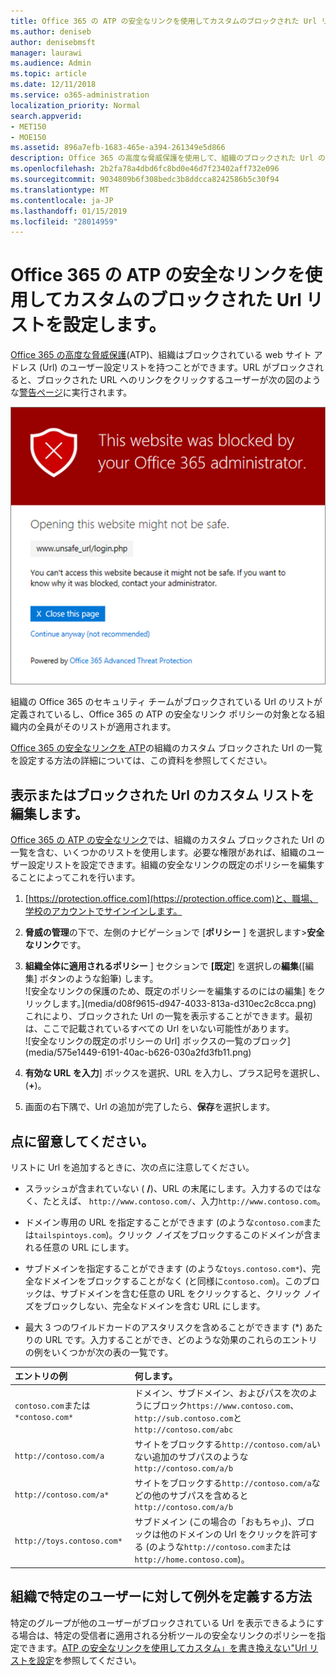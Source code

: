 ```yaml
---
title: Office 365 の ATP の安全なリンクを使用してカスタムのブロックされた Url リストを設定します。
ms.author: deniseb
author: denisebmsft
manager: laurawi
ms.audience: Admin
ms.topic: article
ms.date: 12/11/2018
ms.service: o365-administration
localization_priority: Normal
search.appverid:
- MET150
- MOE150
ms.assetid: 896a7efb-1683-465e-a394-261349e5d866
description: Office 365 の高度な脅威保護を使用して、組織のブロックされた Url の一覧を設定する方法について説明します。ブロックされた Url は、電子メール メッセージと、ATP の安全なリンク ポリシーに基づき、Office ドキュメントに適用されます。
ms.openlocfilehash: 2b2fa78a4dbd6fc8bd0e46d7f23402aff732e096
ms.sourcegitcommit: 9034809b6f308bedc3b8ddcca8242586b5c30f94
ms.translationtype: MT
ms.contentlocale: ja-JP
ms.lasthandoff: 01/15/2019
ms.locfileid: "28014959"
---
```

# <a name="set-up-a-custom-blocked-urls-list-using-office-365-atp-safe-links"></a>Office 365 の ATP の安全なリンクを使用してカスタムのブロックされた Url リストを設定します。

[Office 365 の高度な脅威保護](office-365-atp.md)(ATP)、組織はブロックされている web サイト アドレス (Url) のユーザー設定リストを持つことができます。URL がブロックされると、ブロックされた URL へのリンクをクリックするユーザーが次の図のような[警告ページ](atp-safe-links-warning-pages.md)に実行されます。 
  
![このサイトがブロックされています。](media/6b4bda2d-a1e6-419e-8b10-588e83c3af3f.png)
  
組織の Office 365 のセキュリティ チームがブロックされている Url のリストが定義されているし、Office 365 の ATP の安全なリンク ポリシーの対象となる組織内の全員がそのリストが適用されます。 
  
[Office 365 の安全なリンクを ATP](atp-safe-links.md)の組織のカスタム ブロックされた Url の一覧を設定する方法の詳細については、この資料を参照してください。
  
## <a name="view-or-edit-a-custom-list-of-blocked-urls"></a>表示またはブロックされた Url のカスタム リストを編集します。

[Office 365 の ATP の安全なリンク](atp-safe-links.md)では、組織のカスタム ブロックされた Url の一覧を含む、いくつかのリストを使用します。必要な権限があれば、組織のユーザー設定リストを設定できます。組織の安全なリンクの既定のポリシーを編集することによってこれを行います。
  
1. [https://protection.office.com](https://protection.office.com)と、職場、学校のアカウントでサインインします。 
    
2. **脅威の管理**の下で、左側のナビゲーションで [**ポリシー** ] を選択します\>**安全なリンク**です。
    
3. **組織全体に適用されるポリシー** ] セクションで **[既定**] を選択しの**編集**([編集] ボタンのような鉛筆) します。<br/>![安全なリンクの保護のため、既定のポリシーを編集するのにはの編集] をクリックします。](media/d08f9615-d947-4033-813a-d310ec2c8cca.png)<br/>これにより、ブロックされた Url の一覧を表示することができます。最初は、ここで記載されているすべての Url をいない可能性があります。<br/>![安全なリンクの既定のポリシーの Url] ボックスの一覧のブロック](media/575e1449-6191-40ac-b626-030a2fd3fb11.png)
  
4. **有効な URL を入力**] ボックスを選択、URL を入力し、プラス記号を選択し、(**+**)。 

5. 画面の右下隅で、Url の追加が完了したら、**保存**を選択します。
    
## <a name="a-few-things-to-keep-in-mind"></a>点に留意してください。

リストに Url を追加するときに、次の点に注意してください。 

- スラッシュが含まれていない ( **/**)、URL の末尾にします。入力するのではなく、たとえば、 `http://www.contoso.com/`、入力`http://www.contoso.com`。
    
- ドメイン専用の URL を指定することができます (のような`contoso.com`または`tailspintoys.com`)。クリック ノイズをブロックするこのドメインが含まれる任意の URL にします。

- サブドメインを指定することができます (のような`toys.contoso.com*`)、完全なドメインをブロックすることがなく (と同様に`contoso.com`)。このブロックは、サブドメインを含む任意の URL をクリックすると、クリック ノイズをブロックしない、完全なドメインを含む URL にします。  
    
- 最大 3 つのワイルドカードのアスタリスクを含めることができます (\*) あたりの URL です。入力することができ、どのような効果のこれらのエントリの例をいくつかが次の表の一覧です。
    
|**エントリの例**|**何します。**|
|:-----|:-----|
|`contoso.com`または`*contoso.com*`  <br/> |ドメイン、サブドメイン、およびパスを次のようにブロック`https://www.contoso.com`、`http://sub.contoso.com`と`http://contoso.com/abc`  <br/> |
|`http://contoso.com/a`  <br/> |サイトをブロックする`http://contoso.com/a`いない追加のサブパスのような`http://contoso.com/a/b`  <br/> |
|`http://contoso.com/a*`  <br/> |サイトをブロックする`http://contoso.com/a`などの他のサブパスを含めると`http://contoso.com/a/b`  <br/> |
|`http://toys.contoso.com*`  <br/> |サブドメイン (この場合の「おもちゃ」)、ブロックは他のドメインの Url をクリックを許可する (のような`http://contoso.com`または`http://home.contoso.com`)。  <br/> |
   

## <a name="how-to-define-exceptions-for-certain-users-in-an-organization"></a>組織で特定のユーザーに対して例外を定義する方法

特定のグループが他のユーザーがブロックされている Url を表示できるようにする場合は、特定の受信者に適用される分析ツールの安全なリンクのポリシーを指定できます。[ATP の安全なリンクを使用してカスタム」を書き換えない"Url リストを設定](set-up-a-custom-do-not-rewrite-urls-list-with-atp.md)を参照してください。
  

